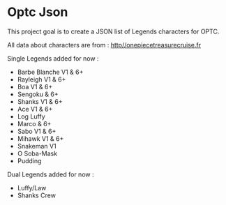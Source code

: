 # Optc Json

This project goal is to create a JSON list of Legends characters for OPTC.

All data about characters are from : [http//onepiecetreasurecruise.fr](http//onepiecetreasurecruise.fr)

Single Legends added for now :

- Barbe Blanche V1 & 6+
- Rayleigh V1 & 6+
- Boa V1 & 6+
- Sengoku & 6+
- Shanks V1 & 6+
- Ace V1 & 6+
- Log Luffy
- Marco & 6+
- Sabo V1 & 6+
- Mihawk V1 & 6+
- Snakeman V1
- O Soba-Mask
- Pudding

Dual Legends added for now :

- Luffy/Law
- Shanks Crew
